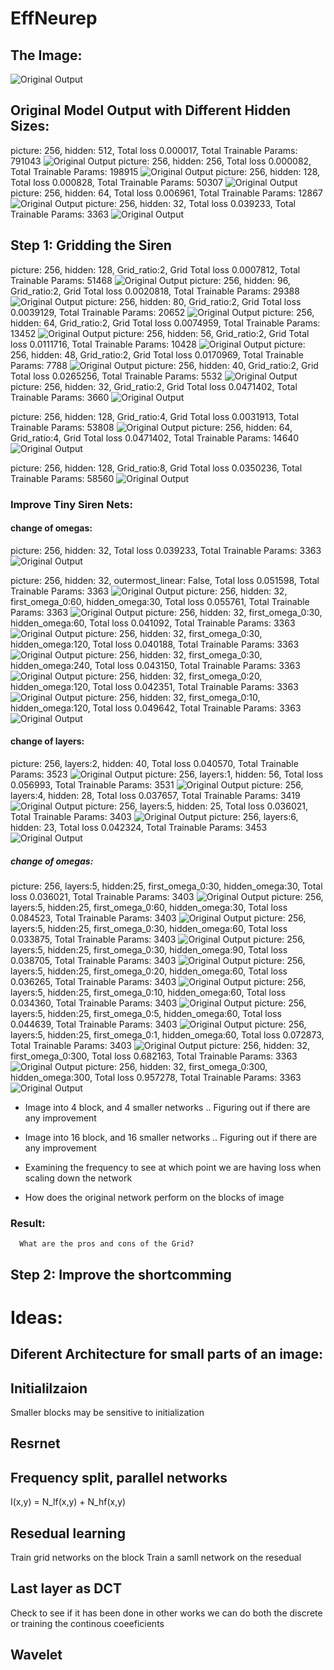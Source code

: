 # EffNeurep
## The Image:
![Original Output](./images/image.jpg?raw=true "Original Model")
## Original Model Output with Different Hidden Sizes:
picture: 256, hidden: 512, Total loss 0.000017, Total Trainable Params: 791043
![Original Output](./images/original_output(0).jpg?raw=true "Original Model")
picture: 256, hidden: 256, Total loss 0.000082, Total Trainable Params: 198915
![Original Output](./images/original_output.jpg?raw=true "Original Model")
picture: 256, hidden: 128, Total loss 0.000828, Total Trainable Params: 50307
![Original Output](./images/original_output(1).jpg?raw=true "Original Model")
picture: 256, hidden: 64, Total loss 0.006961, Total Trainable Params: 12867
![Original Output](./images/original_output(2).jpg?raw=true "Original Model")
picture: 256, hidden: 32, Total loss 0.039233, Total Trainable Params: 3363
![Original Output](./images/original_output(3).jpg?raw=true "Original Model")

## Step 1: Gridding the Siren
picture: 256, hidden: 128, Grid_ratio:2, Grid Total loss 0.0007812, Total Trainable Params: 51468
![Original Output](./images/grid_result1.jpg?raw=true "Original Model")
picture: 256, hidden: 96, Grid_ratio:2, Grid Total loss 0.0020818, Total Trainable Params: 29388
![Original Output](./images/grid_result4.jpg?raw=true "Original Model")
picture: 256, hidden: 80, Grid_ratio:2, Grid Total loss 0.0039129, Total Trainable Params: 20652
![Original Output](./images/grid_result5.jpg?raw=true "Original Model")
picture: 256, hidden: 64, Grid_ratio:2, Grid Total loss 0.0074959, Total Trainable Params: 13452
![Original Output](./images/grid_result6.jpg?raw=true "Original Model")
picture: 256, hidden: 56, Grid_ratio:2, Grid Total loss 0.0111716, Total Trainable Params: 10428
![Original Output](./images/grid_result7.jpg?raw=true "Original Model")
picture: 256, hidden: 48, Grid_ratio:2, Grid Total loss 0.0170969, Total Trainable Params: 7788
![Original Output](./images/grid_result8.jpg?raw=true "Original Model")
picture: 256, hidden: 40, Grid_ratio:2, Grid Total loss 0.0265256, Total Trainable Params: 5532
![Original Output](./images/grid_result9.jpg?raw=true "Original Model")
picture: 256, hidden: 32, Grid_ratio:2, Grid Total loss 0.0471402, Total Trainable Params: 3660
![Original Output](./images/grid_result10.jpg?raw=true "Original Model")

picture: 256, hidden: 128, Grid_ratio:4, Grid Total loss 0.0031913, Total Trainable Params: 53808
![Original Output](./images/grid_result2.jpg?raw=true "Original Model")
picture: 256, hidden: 64, Grid_ratio:4, Grid Total loss 0.0471402, Total Trainable Params: 14640
![Original Output](./images/grid_result11.jpg?raw=true "Original Model")

picture: 256, hidden: 128, Grid_ratio:8, Grid Total loss 0.0350236, Total Trainable Params: 58560
![Original Output](./images/grid_result3.jpg?raw=true "Original Model")

### Improve Tiny Siren Nets:
#### change of omegas:
picture: 256, hidden: 32, Total loss 0.039233, Total Trainable Params: 3363
![Original Output](./images/original_output(3).jpg?raw=true "Original Model")

picture: 256, hidden: 32, outermost_linear: False, Total loss 0.051598, Total Trainable Params: 3363
![Original Output](./images/tiny_output.jpg?raw=true "Original Model")
picture: 256, hidden: 32, first_omega_0:60, hidden_omega:30, Total loss 0.055761, Total Trainable Params: 3363
![Original Output](./images/tiny_output3.jpg?raw=true "Original Model")
picture: 256, hidden: 32, first_omega_0:30, hidden_omega:60, Total loss 0.041092, Total Trainable Params: 3363
![Original Output](./images/tiny_output4.jpg?raw=true "Original Model")
picture: 256, hidden: 32, first_omega_0:30, hidden_omega:120, Total loss 0.040188, Total Trainable Params: 3363
![Original Output](./images/tiny_output5.jpg?raw=true "Original Model")
picture: 256, hidden: 32, first_omega_0:30, hidden_omega:240, Total loss 0.043150, Total Trainable Params: 3363
![Original Output](./images/tiny_output6.jpg?raw=true "Original Model")
picture: 256, hidden: 32, first_omega_0:20, hidden_omega:120, Total loss 0.042351, Total Trainable Params: 3363
![Original Output](./images/tiny_output7.jpg?raw=true "Original Model")
picture: 256, hidden: 32, first_omega_0:10, hidden_omega:120, Total loss 0.049642, Total Trainable Params: 3363
![Original Output](./images/tiny_output8.jpg?raw=true "Original Model")
#### change of layers:
picture: 256, layers:2, hidden: 40, Total loss 0.040570, Total Trainable Params: 3523
![Original Output](./images/tiny_output9.jpg?raw=true "Original Model")
picture: 256, layers:1, hidden: 56, Total loss 0.056993, Total Trainable Params: 3531
![Original Output](./images/tiny_output10.jpg?raw=true "Original Model")
picture: 256, layers:4, hidden: 28, Total loss 0.037657, Total Trainable Params: 3419
![Original Output](./images/tiny_output11.jpg?raw=true "Original Model")
picture: 256, layers:5, hidden: 25, Total loss 0.036021, Total Trainable Params: 3403
![Original Output](./images/tiny_output12.jpg?raw=true "Original Model")
picture: 256, layers:6, hidden: 23, Total loss 0.042324, Total Trainable Params: 3453
![Original Output](./images/tiny_output13.jpg?raw=true "Original Model")
##### change of omegas:
picture: 256, layers:5, hidden:25, first_omega_0:30, hidden_omega:30, Total loss 0.036021, Total Trainable Params: 3403
![Original Output](./images/tiny_output12.jpg?raw=true "Original Model")
picture: 256, layers:5, hidden:25, first_omega_0:60, hidden_omega:30, Total loss 0.084523, Total Trainable Params: 3403
![Original Output](./images/tiny_output14.jpg?raw=true "Original Model")
picture: 256, layers:5, hidden:25, first_omega_0:30, hidden_omega:60, Total loss 0.033875, Total Trainable Params: 3403
![Original Output](./images/tiny_output15.jpg?raw=true "Original Model")
picture: 256, layers:5, hidden:25, first_omega_0:30, hidden_omega:90, Total loss 0.038705, Total Trainable Params: 3403
![Original Output](./images/tiny_output16.jpg?raw=true "Original Model")
picture: 256, layers:5, hidden:25, first_omega_0:20, hidden_omega:60, Total loss 0.036265, Total Trainable Params: 3403
![Original Output](./images/tiny_output17.jpg?raw=true "Original Model")
picture: 256, layers:5, hidden:25, first_omega_0:10, hidden_omega:60, Total loss 0.034360, Total Trainable Params: 3403
![Original Output](./images/tiny_output18.jpg?raw=true "Original Model")
picture: 256, layers:5, hidden:25, first_omega_0:5, hidden_omega:60, Total loss 0.044639, Total Trainable Params: 3403
![Original Output](./images/tiny_output19.jpg?raw=true "Original Model")
picture: 256, layers:5, hidden:25, first_omega_0:1, hidden_omega:60, Total loss 0.072873, Total Trainable Params: 3403
![Original Output](./images/tiny_output20.jpg?raw=true "Original Model")
picture: 256, hidden: 32, first_omega_0:300, Total loss 0.682163, Total Trainable Params: 3363
![Original Output](./images/tiny_output1.jpg?raw=true "Original Model")
picture: 256, hidden: 32, first_omega_0:300, hidden_omega:300, Total loss 0.957278, Total Trainable Params: 3363
![Original Output](./images/tiny_output2.jpg?raw=true "Original Model")



* Image into 4 block, and 4 smaller networks
.. Figuring out if there are any improvement
* Image into 16 block, and 16 smaller networks
.. Figuring out if there are any improvement
* Examining the frequency to see at which point we are having loss when scaling down the network


* How does the original network perform on the blocks of image


### Result:
      What are the pros and cons of the Grid?
      
## Step 2: Improve the shortcomming


# Ideas:




## Diferent Architecture for small parts of an image:
## Initialilzaion
Smaller blocks may be sensitive to initialization
## Resrnet


## Frequency split, parallel networks
I(x,y) = N_lf(x,y) + N_hf(x,y)

## Resedual learning
Train grid networks on the block
Train a samll network on the resedual 

## Last layer as DCT 
Check to see if it has been done in other works
we can do both the discrete or training the continous coeeficients

## Wavelet


